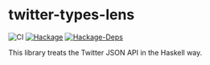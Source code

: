 twitter-types-lens
==================

![CI](https://github.com/himura/twitter-types/workflows/CI/badge.svg)
[![Hackage](https://img.shields.io/hackage/v/twitter-types-lens.svg?style=flat)](https://hackage.haskell.org/package/twitter-types-lens)
[![Hackage-Deps](https://img.shields.io/hackage-deps/v/twitter-types-lens.svg)](http://packdeps.haskellers.com/feed?needle=twitter-types-lens)

This library treats the Twitter JSON API in the Haskell way.
